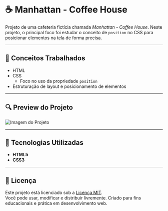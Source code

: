 # ☕ Manhattan - Coffee House

Projeto de uma cafeteria fictícia chamada _Manhattan - Coffee House_. Neste projeto, o principal foco foi estudar o conceito de `position` no CSS para posicionar elementos na tela de forma precisa.

---

## 🧠 Conceitos Trabalhados

- HTML
- CSS
  - Foco no uso da propriedade `position`
- Estruturação de layout e posicionamento de elementos

---

## 🔍 Preview do Projeto

![Imagem do Projeto](assets/screencapture-127-0-0-1-5500-index-html-2025-05-14-16_30_11.png)

---

## 🧱 Tecnologias Utilizadas

- **HTML5**
- **CSS3**

---

## 📄 Licença

Este projeto está licenciado sob a [Licença MIT](https://opensource.org/licenses/MIT).  
Você pode usar, modificar e distribuir livremente. Criado para fins educacionais e prática em desenvolvimento web.
